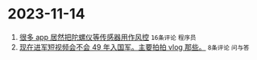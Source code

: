 # 2023-11-14

1. [很多 app 居然把陀螺仪等传感器用作风控](https://www.v2ex.com/t/991663) `16条评论` `程序员`
1. [现在进军短视频会不会 49 年入国军。主要拍拍 vlog 那些。](https://www.v2ex.com/t/991670) `8条评论` `问与答`
